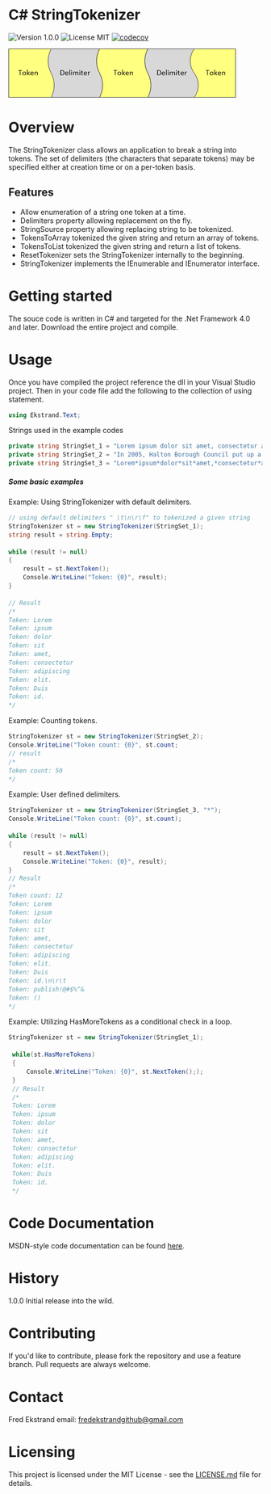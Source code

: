 # C# StringTokenizer

![Version 1.0.0](https://img.shields.io/badge/Version-1.0.0-brightgreen.svg) ![License MIT](https://img.shields.io/badge/Licence-MIT-blue.svg)
[![codecov](https://codecov.io/gh/FredEkstrand/StringTokenizer/branch/master/graph/badge.svg)](https://codecov.io/gh/FredEkstrand/StringTokenizer)

![image](https://github.com/FredEkstrand/ImageFiles/raw/master/StringTokenizer/Tokenizer_A.png)

# Overview

The StringTokenizer class allows an application to break a string into tokens.
The set of delimiters (the characters that separate tokens) may be specified either at creation time or on a per-token basis.

## Features
* Allow enumeration of a string one token at a time.
* Delimiters property allowing replacement on the fly.
* StringSource property allowing replacing string to be tokenized.
* TokensToArray tokenized the given string and return an array of tokens.
* TokensToList tokenized the given string and return a list of tokens.
* ResetTokenizer sets the StringTokenizer internally to the beginning.
* StringTokenizer implements the IEnumerable and IEnumerator interface.

# Getting started
The souce code is written in C# and targeted for the .Net Framework 4.0 and later. Download the entire project and compile.

# Usage
Once you have compiled the project reference the dll in your Visual Studio project.
Then in your code file add the following to the collection of using statement.
```csharp
using Ekstrand.Text;
```

Strings used in the example codes
```csharp
private string StringSet_1 = "Lorem ipsum dolor sit amet, consectetur adipiscing elit. Duis id.";
private string StringSet_2 = "In 2005, Halton Borough Council put up a notice to tell the public about its plans to move a path from one place to another. Quite astonishingly, the notice was a 630 word sentence, which picked up one of our Golden Bull awards that year. Here is it in full.";
private string StringSet_3 = "Lorem*ipsum*dolor*sit*amet,*consectetur*adipiscing*elit.*Duis*id.\n\r\t*publish!@#$%^&*()";
```
##### Some basic examples
Example: Using StringTokenizer with default delimiters.
```csharp
// using default delimiters " \t\n\r\f" to tokenized a given string
StringTokenizer st = new StringTokenizer(StringSet_1);
string result = string.Empty;

while (result != null)
{
	result = st.NextToken();
	Console.WriteLine("Token: {0}", result);
}

// Result
/*
Token: Lorem
Token: ipsum
Token: dolor
Token: sit
Token: amet,
Token: consectetur
Token: adipiscing
Token: elit.
Token: Duis
Token: id.
*/
```
Example: Counting tokens.
```csharp
StringTokenizer st = new StringTokenizer(StringSet_2);
Console.WriteLine("Token count: {0}", st.count;
// result
/*
Token count: 50
*/
```
Example: User defined delimiters.
```csharp
StringTokenizer st = new StringTokenizer(StringSet_3, "*");
Console.WriteLine("Token count: {0}", st.count);

while (result != null)
{
	result = st.NextToken();
	Console.WriteLine("Token: {0}", result);
}
// Result
/*
Token count: 12
Token: Lorem
Token: ipsum
Token: dolor
Token: sit
Token: amet,
Token: consectetur
Token: adipiscing
Token: elit.
Token: Duis
Token: id.\n\r\t
Token: publish!@#$%^&
Token: ()
*/
```
Example: Utilizing HasMoreTokens as a conditional check in a loop.
```csharp
StringTokenizer st = new StringTokenizer(StringSet_1);

 while(st.HasMoreTokens)
 {     
     Console.WriteLine("Token: {0}", st.NextToken(););
 }
 // Result
 /*
 Token: Lorem
 Token: ipsum
 Token: dolor
 Token: sit
 Token: amet,
 Token: consectetur
 Token: adipiscing
 Token: elit.
 Token: Duis
 Token: id.
 */
```
# Code Documentation
MSDN-style code documentation can be found [here](http://fredekstrand.github.io/StringTokenizer).


# History
 1.0.0 Initial release into the wild.

# Contributing

If you'd like to contribute, please fork the repository and use a feature
branch. Pull requests are always welcome.

# Contact
Fred Ekstrand
email: fredekstrandgithub@gmail.com

# Licensing

This project is licensed under the MIT License - see the [LICENSE.md](LICENSE.md) file for details.
